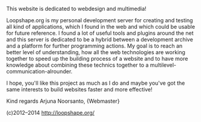 This website is dedicated to webdesign and multimedia!

Loopshape.org is my personal development server for creating and testing all kind of applications, which I found in the web and which could be usable for future reference.
I found a lot of useful tools and plugins around the net and this server is dedicated to be a hybrid between a development archive and a platform for further programming actions.
My goal is to reach an better level of understanding, how all the web technologies are working together to speed up the building process of a website and to have more knowledge about combining these technics together to a multilevel-communication-alrounder.

I hope, you'll like this project as much as I do and maybe you've got the same interests to build websites faster and more effective!

Kind regards 
Arjuna Noorsanto, {Webmaster}


(c)2012–2014 http://loopshape.org/
